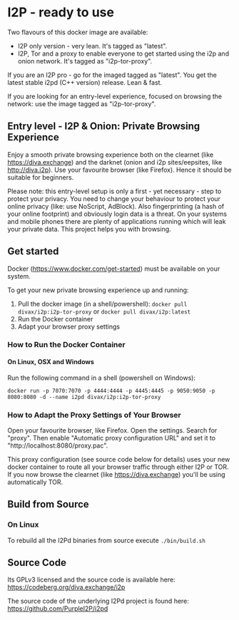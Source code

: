 # I2P - ready to use

Two flavours of this docker image are available:
* I2P only version - very lean. It's tagged as "latest".
* I2P, Tor and a proxy to enable everyone to get started using the i2p and onion network. It's tagged as "i2p-tor-proxy". 

If you are an I2P pro - go for the imaged tagged as "latest". You get the latest stable i2pd (C++ version) release. Lean & fast.

If you are looking for an entry-level experience, focused on browsing the network: use the image tagged as "i2p-tor-proxy".  

## Entry level - I2P & Onion: Private Browsing Experience
Enjoy a smooth private browsing experience both on the clearnet (like https://diva.exchange) and the darknet (onion and i2p sites/eepsites, like http://diva.i2p). Use your favourite browser (like Firefox). Hence it should be suitable for beginners.

Please note: this entry-level setup is only a first - yet necessary - step to protect your privacy. You need to change your behaviour to protect your online privacy (like: use NoScript, AdBlock). Also fingerprinting (a hash of your online footprint) and obviously login data is a threat. On your systems and mobile phones there are plenty of applications running which will leak your private data. This project helps you with browsing.

## Get started
Docker (https://www.docker.com/get-started) must be available on your system. 

To get your new private browsing experience up and running:
1. Pull the docker image (in a shell/powershell): `docker pull divax/i2p:i2p-tor-proxy` or `docker pull divax/i2p:latest` 
2. Run the Docker container
3. Adapt your browser proxy settings

### How to Run the Docker Container
 
#### On Linux, OSX and Windows
Run the following command in a shell (powershell on Windows):

`docker run -p 7070:7070 -p 4444:4444 -p 4445:4445 -p 9050:9050 -p 8080:8080 -d --name i2pd divax/i2p:i2p-tor-proxy`

### How to Adapt the Proxy Settings of Your Browser
Open your favourite browser, like Firefox. Open the settings. Search for "proxy". Then enable "Automatic proxy configuration URL" and set it to "http://localhost:8080/proxy.pac".

This proxy configuration (see source code below for details) uses your new docker container to route all your browser traffic through either I2P or TOR. If you now browse the clearnet (like https://diva.exchange) you'll be using automatically TOR.    

## Build from Source
### On Linux
To rebuild all the I2Pd binaries from source execute  `./bin/build.sh`

## Source Code
Its GPLv3 licensed and the source code is available here:
https://codeberg.org/diva.exchange/i2p

The source code of the underlying I2Pd project is found here: https://github.com/PurpleI2P/i2pd
